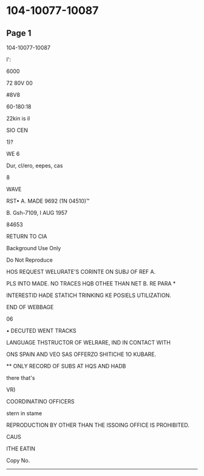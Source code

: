 # 104-10077-10087

## Page 1

104-10077-10087

I':

6000

72 80V 00

#8V8

60-180:18

22kin is il

SIO CEN

1)?

WE 6

Dur, cl/ero, eepes, cas

8

WAVE

RST• A. MADE 9692 (1N 04510)™

B. Gsh-7109, I AUG 1957

84653

RETURN TO CIA

Background Use Only

Do Not Reproduce

HOS REQUEST WELURATE'S CORINTE ON SUBJ OF REF A.

PLS INTO MADE. NO TRACES HQB OTHEE THAN NET B. RE PARA *

INTERESTID HADE STATICH TRINKING KE POSIELS UTILIZATION.

END OF WEBBAGE

06

• DECUTED WENT TRACKS

LANGUAGE THSTRUCTOR OF WELRARE, IND IN CONTACT WITH

ONS SPAIN AND VEO SAS OFFERZO SHITICHE 1O KUBARE.

** ONLY RECORD OF SUBS AT HQS AND HADB

there that's

VR)

COORDINATINO OFFICERS

stern in stame

REPRODUCTION BY OTHER THAN THE ISSOING OFFICE IS PROHIBITED.

CAUS

ITHE EATIN

Copy No.

---


